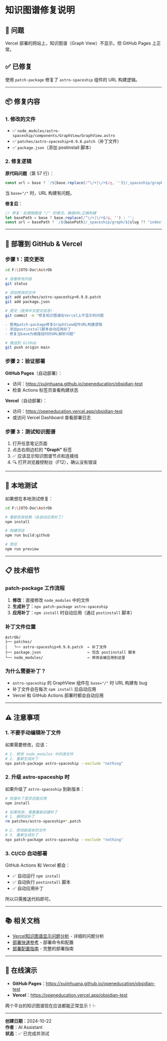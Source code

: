 # 知识图谱修复说明

## 🎯 问题

Vercel 部署的网站上，知识图谱（Graph View）不显示，但 GitHub Pages 上正常。

## ✅ 已修复

使用 `patch-package` 修复了 `astro-spaceship` 组件的 URL 构建逻辑。

---

## 📦 修复内容

### 1. 修改的文件

- ✅ `node_modules/astro-spaceship/components/GraphView/GraphView.astro`
- ✅ `patches/astro-spaceship+0.9.8.patch`（补丁文件）
- ✅ `package.json`（添加 postinstall 脚本）

### 2. 修复逻辑

**原代码问题**（第 57 行）：
```javascript
const url = base ? `/${base.replace(/^\/+|\/+$/g, '')}/_spaceship/graph/${slug ?? "index"}.json` : `/_spaceship/graph/${slug ?? "index"}.json`;
```

当 `base="/"` 时，URL 构建有问题。

**修复后**：
```javascript
// 修复：处理根路径 "/" 的情况，确保URL正确构建
let basePath = base ? base.replace(/^\/+|\/+$/g, '') : '';
const url = basePath ? `/${basePath}/_spaceship/graph/${slug ?? "index"}.json` : `/_spaceship/graph/${slug ?? "index"}.json`;
```

---

## 🚀 部署到 GitHub & Vercel

### 步骤 1：提交更改

```bash
cd F:\IOTO-Doc\AstrOb

# 查看修改内容
git status

# 添加修改的文件
git add patches/astro-spaceship+0.9.8.patch
git add package.json

# 提交（使用中文提交信息）
git commit -m "修复知识图谱在Vercel上不显示的问题

- 使用patch-package修复GraphView组件URL构建逻辑
- 添加postinstall脚本自动应用补丁
- 修复当base为根路径时的URL解析问题"

# 推送到 GitHub
git push origin main
```

### 步骤 2：验证部署

**GitHub Pages**（自动部署）：
- 访问：https://xujinhuana.github.io/openeducation/obsidian-test
- 检查 Actions 标签页查看构建状态

**Vercel**（自动部署）：
- 访问：https://openeducation.vercel.app/obsidian-test
- 或访问 Vercel Dashboard 查看部署日志

### 步骤 3：测试知识图谱

1. 打开任意笔记页面
2. 点击右侧边栏的 **"Graph"** 标签
3. ✅ 应该显示知识图谱节点和连接线
4. 🔍 打开浏览器控制台（F12），确认没有错误

---

## 🧪 本地测试

如果想在本地测试修复：

```bash
cd F:\IOTO-Doc\AstrOb

# 重新安装依赖（会自动应用补丁）
npm install

# 构建项目
npm run build:github

# 预览
npm run preview
```

---

## 📋 技术细节

### patch-package 工作流程

1. **修改**：直接修改 `node_modules` 中的文件
2. **生成补丁**：`npx patch-package astro-spaceship`
3. **应用补丁**：`npm install` 时自动应用（通过 `postinstall` 脚本）

### 补丁文件位置

```
AstrOb/
├── patches/
│   └── astro-spaceship+0.9.8.patch  ← 补丁文件
├── package.json                     ← 包含 postinstall 脚本
└── node_modules/                    ← 修改会被应用到这里
```

### 为什么需要补丁？

- `astro-spaceship` 的 GraphView 组件在 `base="/"` 时 URL 构建有 bug
- 补丁文件会在每次 `npm install` 后自动应用
- Vercel 和 GitHub Actions 部署时都会自动应用

---

## ⚠️ 注意事项

### 1. 不要手动编辑补丁文件

如果需要修改，应该：
```bash
# 1. 修改 node_modules 中的源文件
# 2. 重新生成补丁
npx patch-package astro-spaceship --exclude "nothing"
```

### 2. 升级 astro-spaceship 时

如果升级了 `astro-spaceship` 到新版本：
```bash
# 检查补丁是否还能应用
npm install

# 如果失败，需要重新创建补丁
# 1. 删除旧补丁
rm patches/astro-spaceship+*.patch

# 2. 修改新版本的文件
# 3. 重新生成补丁
npx patch-package astro-spaceship --exclude "nothing"
```

### 3. CI/CD 自动部署

GitHub Actions 和 Vercel 都会：
- ✅ 自动运行 `npm install`
- ✅ 自动执行 `postinstall` 脚本
- ✅ 自动应用补丁

所以只需推送代码即可。

---

## 📚 相关文档

- [Vercel知识图谱显示问题分析](../4-Outcome/日常工作/总结/Vercel知识图谱显示问题分析.md) - 详细的问题分析
- [部署快速参考](./部署快速参考.md) - 部署命令和配置
- [部署配置指南](./部署配置指南.md) - 完整的部署指南

---

## 🔗 在线演示

- **GitHub Pages**：https://xujinhuana.github.io/openeducation/obsidian-test
- **Vercel**：https://openeducation.vercel.app/obsidian-test

两个平台的知识图谱现在应该都能正常显示！✨

---

**创建日期**：2024-10-22  
**作者**：AI Assistant  
**状态**：✅ 已完成并测试

